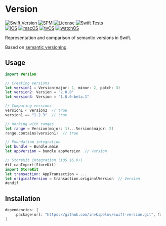 # Version

[![Swift Version](https://img.shields.io/badge/Swift-5.6+-orange.svg)](https://swift.org/)
[![SPM](https://img.shields.io/badge/SPM-compatible-brightgreen.svg)](https://swift.org/package-manager/)
[![License](https://img.shields.io/badge/license-MIT-blue.svg)](LICENSE)
[![Swift Tests](https://github.com/inekipelov/swift-run-environment/actions/workflows/swift.yml/badge.svg)](https://github.com/inekipelov/swift-run-environment/actions/workflows/swift.yml)  
[![iOS](https://img.shields.io/badge/iOS-9.0+-blue.svg)](https://developer.apple.com/ios/)
[![macOS](https://img.shields.io/badge/macOS-10.13+-white.svg)](https://developer.apple.com/macos/)
[![tvOS](https://img.shields.io/badge/tvOS-9.0+-black.svg)](https://developer.apple.com/tvos/)
[![watchOS](https://img.shields.io/badge/watchOS-2.0+-orange.svg)](https://developer.apple.com/watchos/)

Representation and comparison of semantic versions in Swift.

Based on [semantic versioning](https://semver.org/).

## Usage

```swift
import Version

// Creating versions
let version1 = Version(major: 1, minor: 2, patch: 3)
let version2: Version = "2.0.0"
let version3: Version = "1.0.0-beta.1"

// Comparing versions
version1 < version2  // true
version1 == "1.2.3"  // true

// Working with ranges
let range = Version(major: 1)...Version(major: 2)
range.contains(version1)  // true

// Foundation integration
let bundle = Bundle.main
let appVersion = bundle.appVersion  // Version

// StoreKit integration (iOS 16.0+)
#if canImport(StoreKit)
import StoreKit
let transaction: AppTransaction = ...
let originalVersion = transaction.originalVersion  // Version
#endif
```

## Installation

```swift
dependencies: [
    .package(url: "https://github.com/inekipelov/swift-version.git", from: "0.1.0")
]
```